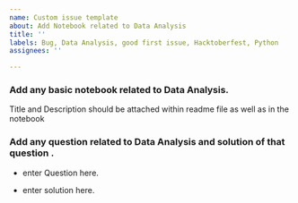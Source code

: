 ```yaml
---
name: Custom issue template
about: Add Notebook related to Data Analysis
title: ''
labels: Bug, Data Analysis, good first issue, Hacktoberfest, Python
assignees: ''

---
```


### Add any basic notebook related to Data Analysis.
Title and Description should be attached within readme file as well as in the notebook

### Add any question related to Data Analysis and solution of that question . 
* enter Question here.

* enter solution here.
